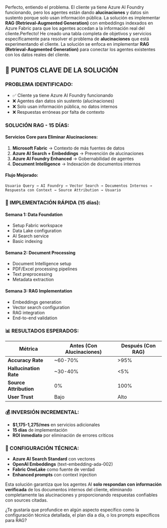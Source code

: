 Perfecto, entiendo el problema. El cliente ya tiene Azure AI Foundry funcionando, pero los agentes están dando **alucinaciones** y datos sin sustento porque solo usan información pública. La solución es implementar **RAG (Retrieval-Augmented Generation)** con embeddings indexados en Azure Fabric para que los agentes accedan a la información real del cliente.Perfecto! He creado una tabla completa de objetivos y servicios específicamente para resolver el problema de **alucinaciones** que está experimentando el cliente. La solución se enfoca en implementar **RAG (Retrieval-Augmented Generation)** para conectar los agentes existentes con los datos reales del cliente.

## **🎯 PUNTOS CLAVE DE LA SOLUCIÓN**

### **PROBLEMA IDENTIFICADO:**
- ✅ Cliente ya tiene Azure AI Foundry funcionando
- ❌ Agentes dan datos sin sustento (alucinaciones)
- ❌ Solo usan información pública, no datos internos
- ❌ Respuestas erróneas por falta de contexto

### **SOLUCIÓN RAG - 15 DÍAS:**

#### **Servicios Core para Eliminar Alucinaciones:**
1. **Microsoft Fabric** → Contexto de más fuentes de datos
2. **Azure AI Search + Embeddings** → Prevención de alucinaciones  
3. **Azure AI Foundry Enhanced** → Gobernabilidad de agentes
4. **Document Intelligence** → Indexación de documentos internos

#### **Flujo Mejorado:**
```
Usuario Query → AI Foundry → Vector Search → Documentos Internos → 
Respuesta con Context → Source Attribution → Usuario
```

### **🚀 IMPLEMENTACIÓN RÁPIDA (15 días):**

#### **Semana 1**: Data Foundation
- Setup Fabric workspace
- Data Lake configuration  
- AI Search service
- Basic indexing

#### **Semana 2**: Document Processing
- Document Intelligence setup
- PDF/Excel processing pipelines
- Text preprocessing
- Metadata extraction

#### **Semana 3**: RAG Implementation
- Embeddings generation
- Vector search configuration
- RAG integration
- End-to-end validation

### **📊 RESULTADOS ESPERADOS:**

| Métrica | Antes (Con Alucinaciones) | Después (Con RAG) |
|---------|-------------------------|-------------------|
| **Accuracy Rate** | ~60-70% | >95% |
| **Hallucination Rate** | ~30-40% | <5% |
| **Source Attribution** | 0% | 100% |
| **User Trust** | Bajo | Alto |

### **💰 INVERSIÓN INCREMENTAL:**
- **$1,175-1,275/mes** en servicios adicionales
- **15 días** de implementación
- **ROI inmediato** por eliminación de errores críticos

### **🔧 CONFIGURACIÓN TÉCNICA:**
- **Azure AI Search Standard** con vectores
- **OpenAI Embeddings** (text-embedding-ada-002)
- **Fabric OneLake** como fuente de verdad
- **Enhanced prompts** con context injection

Esta solución garantiza que los agentes AI **solo respondan con información verificada** de los documentos internos del cliente, eliminando completamente las alucinaciones y proporcionando respuestas confiables con sources citadas.

¿Te gustaría que profundice en algún aspecto específico como la configuración técnica detallada, el plan día a día, o los prompts específicos para RAG?